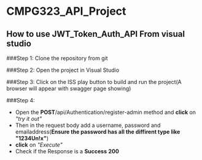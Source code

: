 # CMPG323_API_Project

## How to use JWT_Token_Auth_API From visual studio

###Step 1:
Clone the repository from git

###Step 2:
Open the project in Visual Studio

###Step 3:
Click on the ISS play button to build and run the project(A browser will appear with swagger page showing)

###Step 4:
* Open the **POST**/api/Authentication/register-admin method and **click** on *"try it out"*
* Then in the request body add a username, password and emailaddress(**Ensure the password has all the diffirent type like "1234Un!x"**)
* **click** on *"Execute"*
* Check if the Response is a **Success** **200** 
